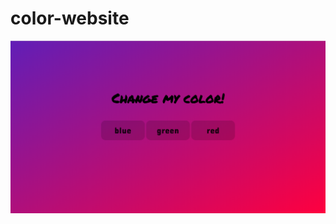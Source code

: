 # color-website
![screen shot](https://github.com/andymitch/color-website/blob/master/Screen-Shot%20.png "screen shot")
